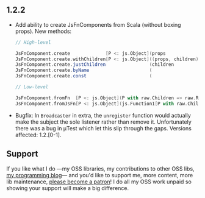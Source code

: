 ## 1.2.2

* Add ability to create JsFnComponents from Scala (without boxing props).
  New methods:

  ```scala
  // High-level

  JsFnComponent.create             [P <: js.Object](props             => VdomElement)
  JsFnComponent.create.withChildren[P <: js.Object]((props, children) => VdomElement)
  JsFnComponent.create.justChildren                (children          => VdomElement)
  JsFnComponent.create.byName                      (                  => VdomElement)
  JsFnComponent.create.const                       (                     VdomElement)

  // Low-level

  JsFnComponent.fromFn  [P <: js.Object](P with raw.Children => raw.React.Element)
  JsFnComponent.fromJsFn[P <: js.Object](js.Function1[P with raw.Children, raw.React.Element])
  ```

* Bugfix: In `Broadcaster` in extra, the `unregister` function would actually make the subject the sole listener
  rather than remove it. Unfortunately there was a bug in μTest which let this slip through the gaps.
  Versions affected: 1.2.[0-1].

## Support

If you like what I do
—my OSS libraries, my contributions to other OSS libs, [my programming blog](https://japgolly.blogspot.com)—
and you'd like to support me, more content, more lib maintenance, [please become a patron](https://www.patreon.com/japgolly)!
I do all my OSS work unpaid so showing your support will make a big difference.
